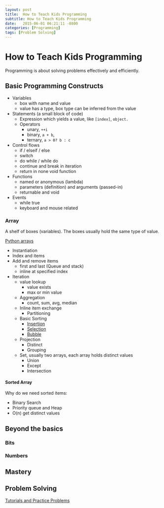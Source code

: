 ```yaml
---
layout: post
title:  How to Teach Kids Programming
subtitle: How to Teach Kids Programming
date:   2015-06-01 06:21:11 -0800
categories: [Programming]
tags: [Problem Solving]
---
```

# How to Teach Kids Programming

Programming is about solving problems effectively and efficiently.

## Basic Programming Constructs

* Variables
  * box with name and value
  * value has a type, box type can be inferred from the value
* Statements (a small block of code)
  * Expression which yields a value, like `[index]`, `object.`
  * Operators
    * unary, `++i`
    * binary, `a + b`,
    * ternary, `a > 0? b : c`
* Control flows
  * if / elseif / else
  * switch
  * do while / while do
  * continue and break in iteration
  * return in none void function
* Functions
  * named or anonymous (lambda)
  * parameters (definition) and arguments (passed-in)
  * returnable and void
* Events
  * while true
  * keyboard and mouse related

### Array

A shelf of boxes (variables). The boxes usually hold the same type of value.

[Python arrays](https://knaidu.gitbooks.io/problem-solving/arrays/)

* Instantiation
* Index and items
* Add and remove items
  * first and last (Queue and stack)
  * inline at specified index
* Iteration
  * value lookup
    * value exists
    * max or min value
  * Aggregation
    * count, sum, avg, median
  * Inline item exchange
    * Partitioning
  * Basic Sorting
    * [Insertion](https://en.wikipedia.org/wiki/Insertion_sort)
    * [Selection](https://en.wikipedia.org/wiki/Selection_sort)
    * [Bubble](https://en.wikipedia.org/wiki/Bubble_sort)
  * Projection
    * Distinct
    * Grouping
  * Set, usually two arrays, each array holds distinct values
    * Union
    * Except
    * Intersection  

#### Sorted Array

Why do we need sorted items:

* Binary Search
* Priority queue and Heap
* O(n) get distinct values

## Beyond the basics

### Bits

### Numbers

## Mastery

## Problem Solving

[Tutorials and Practice Problems](https://www.hackerearth.com/practice/)